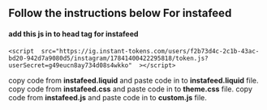 ## Follow the instructions below For instafeed

#### add this js in to head tag for instafeed
    <script  src="https://ig.instant-tokens.com/users/f2b73d4c-2c1b-43ac-bd20-942d7a9080d5/instagram/17841400422295818/token.js?userSecret=g49eucn8ay734d08s4wkko"  ></script>

copy code from <b>instafeed.liquid</b> and paste code in to <b>instafeed.liquid</b> file.
copy code from <b>instafeed.css</b> and paste code in to <b>theme.css</b> file.
copy code from <b>instafeed.js</b> and paste code in to <b>custom.js</b> file.